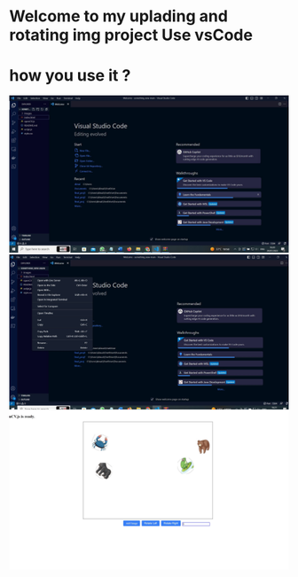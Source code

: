 # Welcome to my uplading and rotating img project Use vsCode

# how you use it ?


![Alt text](https://github.com/dimastar2310/something_new/blob/main/images/vs_code1.jpg)
![Alt text](https://github.com/dimastar2310/something_new/blob/main/images/open_liveServer.jpg)
![Alt text](https://github.com/dimastar2310/something_new/blob/main/images/add_image.jpg)


